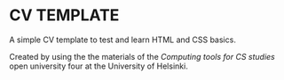 # CV TEMPLATE

A simple CV template to test and learn HTML and CSS basics.

Created by using the the materials of the *Computing tools for CS studies* open university four at the University of Helsinki.

